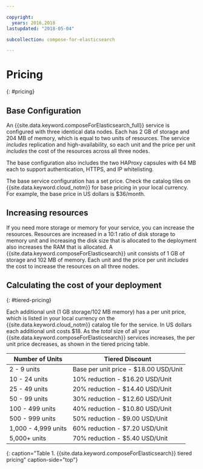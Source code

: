 ```yaml
---

copyright:
  years: 2016,2018
lastupdated: "2018-05-04"

subcollection: compose-for-elasticsearch

---
```


# Pricing
{: #pricing}

## Base Configuration

An {{site.data.keyword.composeForElasticsearch_full}} service is configured with three identical data nodes. Each has 2 GB of storage and 204 MB of memory, which is equal to two units of resources. The service _includes_ replication and high-availability, so each unit and the price per unit _includes_ the cost of the resources across all three nodes.

The base configuration also includes the two HAProxy capsules with 64 MB each to support authentication, HTTPS, and IP whitelisting. 

The base service configuration has a set price. Check the catalog tiles on {{site.data.keyword.cloud_notm}} for base pricing in your local currency. For example, the base price in US dollars is $36/month.

## Increasing resources

If you need more storage or memory for your service, you can increase the resources. Resources are increased in a 10:1 ratio of disk storage to memory unit and increasing the disk size that is allocated to the deployment also increases the RAM that is allocated. A {{site.data.keyword.composeForElasticsearch}} unit consists of 1 GB of storage and 102 MB of memory. Each unit and the price per unit _includes_ the cost to increase the resources on all three nodes.

## Calculating the cost of your deployment
{: #tiered-pricing}

Each additional unit (1 GB storage/102 MB memory) has a per unit price, which is listed in your local currency on the {{site.data.keyword.cloud_notm}} catalog tile for the service. In US dollars each additional unit costs $18. As the _total_ size of all your {{site.data.keyword.composeForElasticsearch}} services increases, the per unit price decreases, as shown in the tiered pricing table.

Number of Units|Tiered Discount
----------|-----------
2 - 9 units|Base per unit price - $18.00 USD/Unit
10 - 24 units|10% reduction - $16.20 USD/Unit
25 - 49 units|20% reduction - $14.40 USD/Unit
50 - 99 units|30% reduction - $12.60 USD/Unit
100 - 499 units|40% reduction - $10.80 USD/Unit
500 - 999 units|50% reduction - $9.00 USD/Unit
1,000 - 4,999 units|60% reduction - $7.20 USD/Unit
5,000+ units|70% reduction - $5.40 USD/Unit
{: caption="Table 1. {{site.data.keyword.composeForElasticsearch}} tiered pricing" caption-side="top"}

